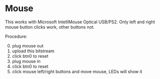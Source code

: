 # Mouse

This works with Microsoft IntelliMouse Optical USB/PS2.
Only left and right mouse button clicks work, other buttons not.

Procedure:

 0. plug mouse out
 1. upload this bitstream
 2. click btn0 to reset
 3. plug mouse in
 4. click btn0 to reset
 5. click mouse left/right buttons and move mouse, LEDs will show it
